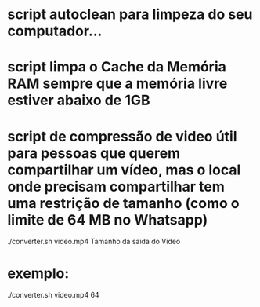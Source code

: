 # script autoclean para limpeza do seu computador...

# script limpa o Cache da Memória RAM sempre que a memória livre estiver abaixo de 1GB

# script de compressão de video útil para pessoas que querem compartilhar um vídeo, mas o local onde precisam compartilhar tem uma restrição de tamanho (como o limite de 64 MB no Whatsapp)
./converter.sh video.mp4 Tamanho da saida do Video
# exemplo:
./converter.sh video.mp4 64

